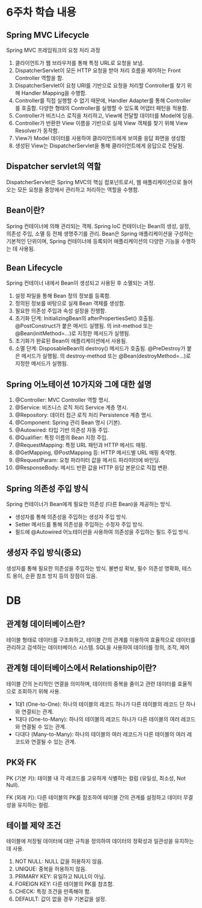# 6주차 학습 내용
## Spring MVC Lifecycle
Spring MVC 프레임워크의 요청 처리 과정
1. 클라이언트가 웹 브라우저를 통해 특정 URL로 요청을 보냄. 
2. DispatcherServlet이 모든 HTTP 요청을 받아 처리 흐름을 제어하는 Front Controller 역할을 함. 
3. DispatcherServlet이 요청 URI를 기반으로 요청을 처리할 Controller를 찾기 위해 Handler Mapping을 수행함. 
4. Controller를 직접 실행할 수 없기 때문에, Handler Adapter를 통해 Controller를 호출함. 다양한 형태의 Controller를 실행할 수 있도록 어댑터 패턴을 적용함. 
5. Controller가 비즈니스 로직을 처리하고, View에 전달할 데이터를 Model에 담음. 
6. Controller가 반환한 View 이름을 기반으로 실제 View 객체를 찾기 위해 View Resolver가 동작함. 
7. View가 Model 데이터를 사용하여 클라이언트에게 보여줄 응답 화면을 생성함 
8. 생성된 View는 DispatcherServlet을 통해 클라이언트에게 응답으로 전달됨.
## Dispatcher servlet의 역할
DispatcherServlet은 Spring MVC의 핵심 컴포넌트로서, 웹 애플리케이션으로 들어오는 모든 요청을 중앙에서 관리하고 처리하는 역할을 수행함.
## Bean이란?
Spring 컨테이너에 의해 관리되는 객체. Spring IoC 컨테이너는 Bean의 생성, 설정, 의존성 주입, 소멸 등 전체 생명주기를 관리. Bean은 Spring 애플리케이션을 구성하는 기본적인 단위이며, Spring 컨테이너에 등록되어 애플리케이션의 다양한 기능을 수행하는 데 사용됨.
## Bean Lifecycle
Spring 컨테이너 내에서 Bean이 생성되고 사용된 후 소멸되는 과정.

1. 설정 파일을 통해 Bean 정의 정보를 등록함. 
2. 정의된 정보를 바탕으로 실제 Bean 객체를 생성함. 
3. 필요한 의존성 주입과 속성 설정을 진행함. 
4. 초기화 단계:
InitializingBean의 afterPropertiesSet() 호출됨.
@PostConstruct가 붙은 메서드 실행됨.
<bean>의 init-method 또는 @Bean(initMethod=...)로 지정한 메서드가 실행됨. 
5. 초기화가 완료된 Bean이 애플리케이션에서 사용됨. 
6. 소멸 단계:
DisposableBean의 destroy() 메서드가 호출됨.
@PreDestroy가 붙은 메서드가 실행됨.
<bean>의 destroy-method 또는 @Bean(destroyMethod=...)로 지정한 메서드가 실행됨.
## Spring 어노테이션 10가지와 그에 대한 설명
1. @Controller: MVC Controller 역할 명시.
2. @Service: 비즈니스 로직 처리 Service 계층 명시.
3. @Repository: 데이터 접근 로직 처리 Persistence 계층 명시.
4. @Component: Spring 관리 Bean 명시 (기본).
5. @Autowired: 타입 기반 의존성 자동 주입.
6. @Qualifier: 특정 이름의 Bean 지정 주입.
7. @RequestMapping: 특정 URL 패턴과 HTTP 메서드 매핑.
8. @GetMapping, @PostMapping 등: HTTP 메서드별 URL 매핑 축약형.
9. @RequestParam: 요청 파라미터 값을 메서드 파라미터에 바인딩.
10. @ResponseBody: 메서드 반환 값을 HTTP 응답 본문으로 직접 변환.
## Spring 의존성 주입 방식
Spring 컨테이너가 Bean에게 필요한 의존성 (다른 Bean)을 제공하는 방식.

- 생성자를 통해 의존성을 주입하는 생성자 주입 방식.
- Setter 메서드를 통해 의존성을 주입하는 수정자 주입 방식.
- 필드에 @Autowired 어노테이션을 사용하여 의존성을 주입하는 필드 주입 방식.
## 생성자 주입 방식(중요)
생성자를 통해 필요한 의존성을 주입하는 방식.
불변성 확보, 필수 의존성 명확화, 테스트 용이, 순환 참조 방지 등의 장점이 있음.
# DB
## 관계형 데이터베이스란?
테이블 형태로 데이터를 구조화하고, 테이블 간의 관계를 이용하여 효율적으로 데이터를 관리하고 검색하는 데이터베이스 시스템. SQL을 사용하여 데이터를 정의, 조작, 제어
## 관계형 데이터베이스에서 Relationship이란?
테이블 간의 논리적인 연결을 의미하며, 데이터의 중복을 줄이고 관련 데이터를 효율적으로 조회하기 위해 사용.
- 1대1 (One-to-One): 하나의 테이블의 레코드 하나가 다른 테이블의 레코드 단 하나와 연결되는 관계.
- 1대다 (One-to-Many): 하나의 테이블의 레코드 하나가 다른 테이블의 여러 레코드와 연결될 수 있는 관계.
- 다대다 (Many-to-Many): 하나의 테이블의 여러 레코드가 다른 테이블의 여러 레코드와 연결될 수 있는 관계.
## PK와 FK
PK (기본 키): 테이블 내 각 레코드를 고유하게 식별하는 컬럼 (유일성, 최소성, Not Null).

FK (외래 키): 다른 테이블의 PK를 참조하여 테이블 간의 관계를 설정하고 데이터 무결성을 유지하는 컬럼.
## 테이블 제약 조건
테이블에 저장될 데이터에 대한 규칙을 정의하여 데이터의 정확성과 일관성을 유지하는 데 사용.

1. NOT NULL: NULL 값을 허용하지 않음. 
2. UNIQUE: 중복을 허용하지 않음. 
3. PRIMARY KEY: 유일하고 NULL이 아님.
4. FOREIGN KEY: 다른 테이블의 PK를 참조함. 
5. CHECK: 특정 조건을 만족해야 함. 
6. DEFAULT: 값이 없을 경우 기본값을 설정.


